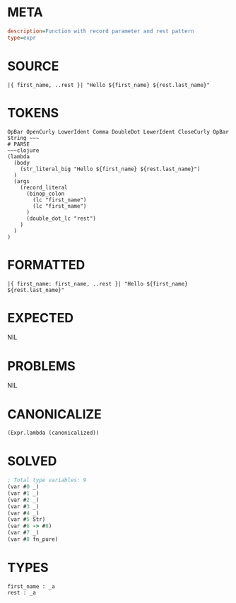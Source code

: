 # META
~~~ini
description=Function with record parameter and rest pattern
type=expr
~~~
# SOURCE
~~~roc
|{ first_name, ..rest }| "Hello ${first_name} ${rest.last_name}"
~~~
# TOKENS
~~~text
OpBar OpenCurly LowerIdent Comma DoubleDot LowerIdent CloseCurly OpBar String ~~~
# PARSE
~~~clojure
(lambda
  (body
    (str_literal_big "Hello ${first_name} ${rest.last_name}")
  )
  (args
    (record_literal
      (binop_colon
        (lc "first_name")
        (lc "first_name")
      )
      (double_dot_lc "rest")
    )
  )
)
~~~
# FORMATTED
~~~roc
|{ first_name: first_name, ..rest }| "Hello ${first_name} ${rest.last_name}"
~~~
# EXPECTED
NIL
# PROBLEMS
NIL
# CANONICALIZE
~~~clojure
(Expr.lambda (canonicalized))
~~~
# SOLVED
~~~clojure
; Total type variables: 9
(var #0 _)
(var #1 _)
(var #2 _)
(var #3 _)
(var #4 _)
(var #5 Str)
(var #6 -> #8)
(var #7 _)
(var #8 fn_pure)
~~~
# TYPES
~~~roc
first_name : _a
rest : _a
~~~
